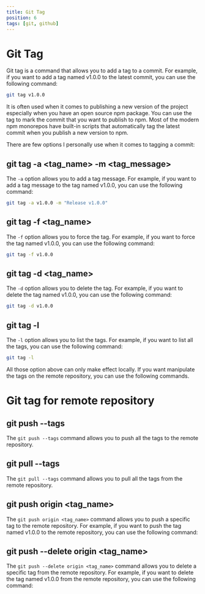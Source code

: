 ```yaml
---
title: Git Tag
position: 6
tags: [git, github]
---
```


# Git Tag

Git tag is a command that allows you to add a tag to a commit. For example, if you want to add a tag named v1.0.0 to the latest commit, you can use the following command:

```bash
git tag v1.0.0
```

It is often used when it comes to publishing a new version of the project especially when you have an open source npm package. You can use the tag to mark the commit that you want to publish to npm. Most of the modern npm monorepos have built-in scripts that automatically tag the latest commit when you publish a new version to npm.

There are few options I personally use when it comes to tagging a commit:

## git tag -a <tag_name> -m <tag_message>

The `-a` option allows you to add a tag message. For example, if you want to add a tag message to the tag named v1.0.0, you can use the following command:

```bash
git tag -a v1.0.0 -m "Release v1.0.0"
```

## git tag -f <tag_name>

The `-f` option allows you to force the tag. For example, if you want to force the tag named v1.0.0, you can use the following command:

```bash
git tag -f v1.0.0
```

## git tag -d <tag_name>

The `-d` option allows you to delete the tag. For example, if you want to delete the tag named v1.0.0, you can use the following command:

```bash
git tag -d v1.0.0
```

## git tag -l

The `-l` option allows you to list the tags. For example, if you want to list all the tags, you can use the following command:

```bash
git tag -l
```

All those option above can only make effect locally. If you want manipulate the tags on the remote repository, you can use the following commands.

# Git tag for remote repository

## git push --tags

The `git push --tags` command allows you to push all the tags to the remote repository.

## git pull --tags

The `git pull --tags` command allows you to pull all the tags from the remote repository.

## git push origin <tag_name>

The `git push origin <tag_name>` command allows you to push a specific tag to the remote repository. For example, if you want to push the tag named v1.0.0 to the remote repository, you can use the following command:

## git push --delete origin <tag_name>

The `git push --delete origin <tag_name>` command allows you to delete a specific tag from the remote repository. For example, if you want to delete the tag named v1.0.0 from the remote repository, you can use the following command:
